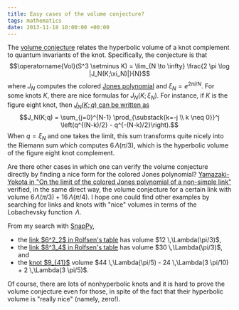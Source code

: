 ```yaml
---
title: Easy cases of the volume conjecture?
tags: mathematics
date: 2013-11-18 10:00:00 +00:00
---
```


The <a href="http://en.wikipedia.org/wiki/Volume_conjecture">volume conjecture</a> relates the hyperbolic volume of a knot complement to quantum invariants of the knot.  Specifically, the conjecture is that
  $$\operatorname{Vol}(S^3 \setminus K) = \lim_{N \to \infty} \frac{2 \pi \log |J_N(K;\xi_N)|}{N}$$
  where $J_N$ computes the colored <a href="http://en.wikipedia.org/wiki/Jones_polynomial">Jones polynomial</a> and $\xi_N = e^{2\pi i / N}$.  For some knots $K$, there are nice formulas for $J_N(K;\xi_N)$.  For instance, if $K$ is the figure eight knot, then <a href="http://arxiv.org/abs/1002.0126">$J_N(K;q)$ can be written as</a>
  $$J_N(K;q) = \sum_{j=0}^{N-1} \prod_{\substack{k=-j \\ k \neq 0}}^j \left(q^{(N-k)/2} - q^{-(N-k)/2}\right).$$
  When $q = \xi_N$ and one takes the limit, this sum transforms quite nicely into the Riemann sum which computes $6 \,\Lambda(\pi/3)$, which is the hyperbolic volume of the figure eight knot complement.
  
  Are there other cases in which one can verify the volume conjecture directly by finding a nice form for the colored Jones polynomial?  <a href="http://www.ams.org/mathscinet-getitem?mr=2779434">Yamazaki-Yokota in "On the limit of the colored Jones polynomial of a non-simple link"</a> verified, in the same direct way, the volume conjecture for a certain link with volume $6\,\Lambda(\pi/3)+16\,\Lambda(\pi/4)$.  I hope one could find other examples by searching for links and knots with "nice" volumes in terms of the Lobachevsky function $\,\Lambda$.

  From my search with  <a href="http://www.math.uic.edu/t3m/SnapPy/doc/">SnapPy</a>,
<ul>
<li>the <a href="http://katlas.math.toronto.edu/wiki/L6a2">link $6^2_2$ in Rolfsen's table</a> has volume $12 \,\Lambda(\pi/3)$,</li>
<li>the <a href="http://katlas.math.toronto.edu/wiki/L8a20">link $8^3_4$ in Rolfsen's table</a> has volume $30 \,\Lambda(\pi/3)$, and</li>
<li>the <a href="http://katlas.math.toronto.edu/wiki/9_41">knot $9_{41}$</a> volume $44 \,\Lambda(\pi/5) - 24 \,\Lambda(3 \pi/10) + 2 \,\Lambda(3 \pi/5)$.</li>
</ul>

  Of course, there are lots of nonhyperbolic knots and it is hard to prove the volume conjecture even for those, in spite of the fact that their hyperbolic volume is "really nice" (namely, zero!).
